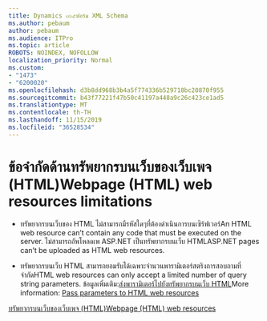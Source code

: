 ```yaml
---
title: Dynamics ๓๖๕ฟอร์ม XML Schema
ms.author: pebaum
author: pebaum
ms.audience: ITPro
ms.topic: article
ROBOTS: NOINDEX, NOFOLLOW
localization_priority: Normal
ms.custom:
- "1473"
- "6200020"
ms.openlocfilehash: d3b8dd968b3b4a5f774336b529718bc20870f955
ms.sourcegitcommit: b43f77221f47b50c41197a448a9c26c423ce1ad5
ms.translationtype: MT
ms.contentlocale: th-TH
ms.lasthandoff: 11/15/2019
ms.locfileid: "36528534"
---
```

# <a name="webpage-html-web-resources-limitations"></a><span data-ttu-id="a3fe2-102">ข้อจำกัดด้านทรัพยากรบนเว็บของเว็บเพจ (HTML)</span><span class="sxs-lookup"><span data-stu-id="a3fe2-102">Webpage (HTML) web resources limitations</span></span>

* <span data-ttu-id="a3fe2-103">ทรัพยากรบนเว็บของ HTML ไม่สามารถมีรหัสใดๆที่ต้องดำเนินการบนเซิร์ฟเวอร์</span><span class="sxs-lookup"><span data-stu-id="a3fe2-103">An HTML web resource can’t contain any code that must be executed on the server.</span></span> <span data-ttu-id="a3fe2-104">ไม่สามารถอัพโหลดเพ ASP.NET เป็นทรัพยากรบนเว็บ HTML</span><span class="sxs-lookup"><span data-stu-id="a3fe2-104">ASP.NET pages can’t be uploaded as HTML web resources.</span></span>

* <span data-ttu-id="a3fe2-105">ทรัพยากรบนเว็บ HTML สามารถยอมรับได้เฉพาะจำนวนพารามิเตอร์สตริงการสอบถามที่จำกัด</span><span class="sxs-lookup"><span data-stu-id="a3fe2-105">HTML web resources can only accept a limited number of query string parameters.</span></span> <span data-ttu-id="a3fe2-106">ข้อมูลเพิ่มเติม:[ส่งพารามิเตอร์ไปยังทรัพยากรบนเว็บ HTML](https://docs.microsoft.com/dynamics365/customer-engagement/developer/webpage-html-web-resources#BKMK_PassingParametersToWebResources)</span><span class="sxs-lookup"><span data-stu-id="a3fe2-106">More information: [Pass parameters to HTML web resources](https://docs.microsoft.com/dynamics365/customer-engagement/developer/webpage-html-web-resources#BKMK_PassingParametersToWebResources)</span></span>

[<span data-ttu-id="a3fe2-107">ทรัพยากรบนเว็บของเว็บเพจ (HTML)</span><span class="sxs-lookup"><span data-stu-id="a3fe2-107">Webpage (HTML) web resources</span></span>](https://docs.microsoft.com/dynamics365/customer-engagement/developer/webpage-html-web-resources)
